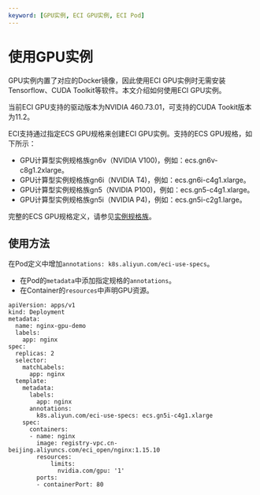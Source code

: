 ```yaml
---
keyword: [GPU实例, ECI GPU实例, ECI Pod]
---
```


# 使用GPU实例

GPU实例内置了对应的Docker镜像，因此使用ECI GPU实例时无需安装Tensorflow、CUDA Toolkit等软件。本文介绍如何使用ECI GPU实例。

当前ECI GPU支持的驱动版本为NVIDIA 460.73.01，可支持的CUDA Tookit版本为11.2。

ECI支持通过指定ECS GPU规格来创建ECI GPU实例。支持的ECS GPU规格，如下所示：

-   GPU计算型实例规格族gn6v（NVIDIA V100\)，例如：ecs.gn6v-c8g1.2xlarge。
-   GPU计算型实例规格族gn6i（NVIDIA T4\)，例如：ecs.gn6i-c4g1.xlarge。
-   GPU计算型实例规格族gn5（NVIDIA P100\)，例如：ecs.gn5-c4g1.xlarge。
-   GPU计算型实例规格族gn5i（NVIDIA P4\)，例如：ecs.gn5i-c2g1.large。

完整的ECS GPU规格定义，请参见[实例规格族](/cn.zh-CN/实例/实例规格族.md)。

## 使用方法

在Pod定义中增加`annotations: k8s.aliyun.com/eci-use-specs`。

-   在Pod的`metadata`中添加指定规格的`annotations`。
-   在Container的`resources`中声明GPU资源。

```
apiVersion: apps/v1
kind: Deployment
metadata:
  name: nginx-gpu-demo
  labels:
    app: nginx
spec:
  replicas: 2
  selector:
    matchLabels:
      app: nginx
  template:
    metadata:
      labels:
        app: nginx
      annotations:
        k8s.aliyun.com/eci-use-specs: ecs.gn5i-c4g1.xlarge
    spec:
      containers:
      - name: nginx
        image: registry-vpc.cn-beijing.aliyuncs.com/eci_open/nginx:1.15.10
        resources:
            limits:
              nvidia.com/gpu: '1'
        ports:
        - containerPort: 80
```

